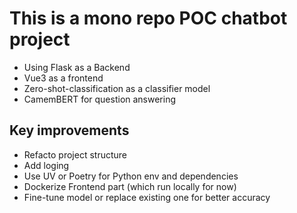 # This is a mono repo POC chatbot project

- Using Flask as a Backend
- Vue3 as a frontend
- Zero-shot-classification as a classifier model
- CamemBERT for question answering

## Key improvements

- Refacto project structure
- Add loging
- Use UV or Poetry for Python env and dependencies
- Dockerize Frontend part (which run locally for now)
- Fine-tune model or replace existing one for better accuracy
